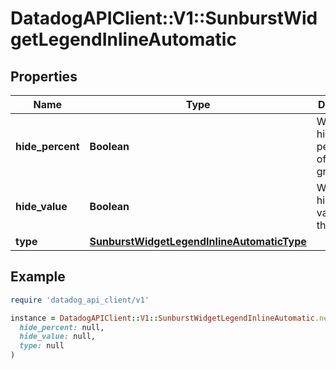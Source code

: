 # DatadogAPIClient::V1::SunburstWidgetLegendInlineAutomatic

## Properties

| Name             | Type                                                                                      | Description                                    | Notes      |
| ---------------- | ----------------------------------------------------------------------------------------- | ---------------------------------------------- | ---------- |
| **hide_percent** | **Boolean**                                                                               | Whether to hide the percentages of the groups. | [optional] |
| **hide_value**   | **Boolean**                                                                               | Whether to hide the values of the groups.      | [optional] |
| **type**         | [**SunburstWidgetLegendInlineAutomaticType**](SunburstWidgetLegendInlineAutomaticType.md) |                                                |            |

## Example

```ruby
require 'datadog_api_client/v1'

instance = DatadogAPIClient::V1::SunburstWidgetLegendInlineAutomatic.new(
  hide_percent: null,
  hide_value: null,
  type: null
)
```
